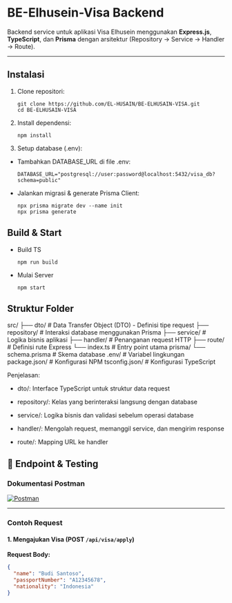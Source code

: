 # BE-Elhusein-Visa Backend

Backend service untuk aplikasi Visa Elhusein menggunakan **Express.js**, **TypeScript**, dan **Prisma** dengan arsitektur (Repository → Service → Handler → Route).

---

## Instalasi

1. Clone repositori:
   ```
   git clone https://github.com/EL-HUSAIN/BE-ELHUSAIN-VISA.git
   cd BE-ELHUSAIN-VISA
   ```

2. Install dependensi:
    ```
    npm install
    ```

3. Setup database (.env):
- Tambahkan DATABASE_URL di file .env:
    ```
    DATABASE_URL="postgresql://user:password@localhost:5432/visa_db?schema=public"
    ```

- Jalankan migrasi & generate Prisma Client:
    ```
    npx prisma migrate dev --name init
    npx prisma generate
    ```

## Build & Start
- Build TS
    ```
    npm run build
    ```

- Mulai Server
    ```
    npm start
    ```

## Struktur Folder
src/
├── dto/ # Data Transfer Object (DTO) - Definisi tipe request
├── repository/ # Interaksi database menggunakan Prisma
├── service/ # Logika bisnis aplikasi
├── handler/ # Penanganan request HTTP
├── route/ # Definisi rute Express
└── index.ts # Entry point utama
prisma/
└── schema.prisma # Skema database
.env/ # Variabel lingkungan
package.json/ # Konfigurasi NPM
tsconfig.json/ # Konfigurasi TypeScript

Penjelasan:

- dto/: Interface TypeScript untuk struktur data request

- repository/: Kelas yang berinteraksi langsung dengan database

- service/: Logika bisnis dan validasi sebelum operasi database

- handler/: Mengolah request, memanggil service, dan mengirim response

- route/: Mapping URL ke handler

## 🚀 Endpoint & Testing

### Dokumentasi Postman
[![Postman](https://img.shields.io/badge/Postman-Dokumentasi_API-orange?style=flat&logo=postman)](https://app.getpostman.com/join-team?invite_code=c403bd4011a3a55cca91e880fa10a5c868707bc4dcec5488995b6e1dccad6220&target_code=10e471f4ea74edf99ad3f3693a04bbb3)

---

### Contoh Request

#### 1. Mengajukan Visa (POST `/api/visa/apply`)
**Request Body:**
```json
{
  "name": "Budi Santoso",
  "passportNumber": "A12345678",
  "nationality": "Indonesia"
}